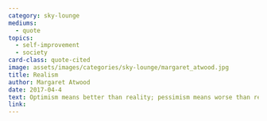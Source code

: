 ```yaml
---
category: sky-lounge
mediums:
  - quote
topics:
  - self-improvement
  - society
card-class: quote-cited
image: assets/images/categories/sky-lounge/margaret_atwood.jpg
title: Realism
author: Margaret Atwood
date: 2017-04-4
text: Optimism means better than reality; pessimism means worse than reality. I'm a realist.
link:
---
```

